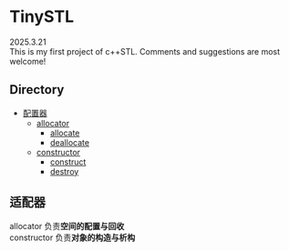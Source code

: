 # TinySTL
2025.3.21  
This is my first project of c++STL. Comments and suggestions are most welcome!

## Directory

- [配置器](#适配器)
  - [allocator]()
    - [allocate]()
    - [deallocate]()
  - [constructor]()
    - [construct]()
    - [destroy]()

## 适配器  
allocator 负责**空间的配置与回收**  
constructor 负责**对象的构造与析构**  